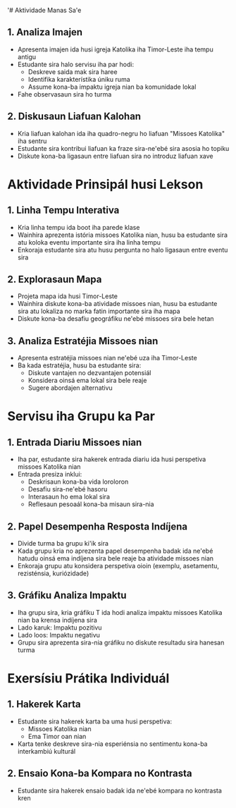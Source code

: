 '# Aktividade Manas Sa'e

## 1. Analiza Imajen
- Apresenta imajen ida husi igreja Katolika iha Timor-Leste iha tempu antigu
- Estudante sira halo servisu iha par hodi:
  * Deskreve saida mak sira haree
  * Identifika karakterístika úniku ruma
  * Assume kona-ba impaktu igreja nian ba komunidade lokal
- Fahe observasaun sira ho turma

## 2. Diskusaun Liafuan Kalohan
- Kria liafuan kalohan ida iha quadro-negru ho liafuan "Missoes Katolika" iha sentru
- Estudante sira kontribui liafuan ka fraze sira-ne'ebé sira asosia ho topiku
- Diskute kona-ba ligasaun entre liafuan sira no introduz liafuan xave

# Aktividade Prinsipál husi Lekson

## 1. Linha Tempu Interativa
- Kria linha tempu ida boot iha parede klase
- Wainhira aprezenta istória missoes Katolika nian, husu ba estudante sira atu koloka eventu importante sira iha linha tempu
- Enkoraja estudante sira atu husu pergunta no halo ligasaun entre eventu sira

## 2. Explorasaun Mapa
- Projeta mapa ida husi Timor-Leste
- Wainhira diskute kona-ba atividade missoes nian, husu ba estudante sira atu lokaliza no marka fatin importante sira iha mapa
- Diskute kona-ba desafiu geográfiku ne'ebé missoes sira bele hetan

## 3. Analiza Estratéjia Missoes nian
- Apresenta estratéjia missoes nian ne'ebé uza iha Timor-Leste
- Ba kada estratéjia, husu ba estudante sira:
  * Diskute vantajen no dezvantajen potensiál
  * Konsidera oinsá ema lokal sira bele reaje
  * Sugere abordajen alternativu

# Servisu iha Grupu ka Par

## 1. Entrada Diariu Missoes nian
- Iha par, estudante sira hakerek entrada diariu ida husi perspetiva missoes Katolika nian
- Entrada presiza inklui:
  * Deskrisaun kona-ba vida loroloron
  * Desafiu sira-ne'ebé hasoru
  * Interasaun ho ema lokal sira
  * Reflesaun pesoaál kona-ba misaun sira-nia

## 2. Papel Desempenha Resposta Indíjena
- Divide turma ba grupu ki'ik sira
- Kada grupu kria no aprezenta papel desempenha badak ida ne'ebé hatudu oinsá ema indíjena sira bele reaje ba atividade missoes nian
- Enkoraja grupu atu konsidera perspetiva oioin (exemplu, asetamentu, rezisténsia, kuriózidade)

## 3. Gráfiku Analiza Impaktu
- Iha grupu sira, kria gráfiku T ida hodi analiza impaktu missoes Katolika nian ba krensa indíjena sira
- Lado karuk: Impaktu pozitivu
- Lado loos: Impaktu negativu
- Grupu sira aprezenta sira-nia gráfiku no diskute resultadu sira hanesan turma

# Exersísiu Prátika Individuál

## 1. Hakerek Karta
- Estudante sira hakerek karta ba uma husi perspetiva:
  * Missoes Katolika nian
  * Ema Timor oan nian
- Karta tenke deskreve sira-nia esperiénsia no sentimentu kona-ba interkambiú kulturál

## 2. Ensaio Kona-ba Kompara no Kontrasta
- Estudante sira hakerek ensaio badak ida ne'ebé kompara no kontrasta kren